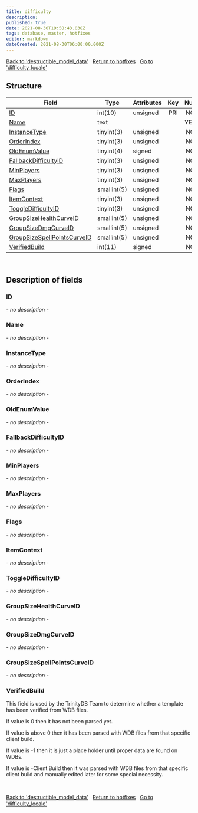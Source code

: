 ```yaml
---
title: difficulty
description: 
published: true
date: 2021-08-30T19:58:43.038Z
tags: database, master, hotfixes
editor: markdown
dateCreated: 2021-08-30T06:00:00.000Z
---
```


<a href="https://dev.trinitycore.info/en/database/master/hotfixes/destructible_model_data" class="mt-5 v-btn v-btn--depressed v-btn--flat v-btn--outlined theme--light v-size--default darkblue--text text--lighten-3"><span class="v-btn__content"><i aria-hidden="true" class="v-icon notranslate v-icon--left mdi mdi-arrow-left theme--light"></i><span>Back to 'destructible_model_data'</span></span></a>&nbsp;&nbsp;&nbsp;<a href="https://dev.trinitycore.info/en/database/master/hotfixes/home" class="mt-5 v-btn v-btn--depressed v-btn--flat v-btn--outlined theme--light v-size--default darkblue--text text--lighten-3"><span class="v-btn__content"><i aria-hidden="true" class="v-icon notranslate v-icon--left mdi mdi-home-outline theme--light"></i><span>Return to hotfixes</span></span></a>&nbsp;&nbsp;&nbsp;<a href="https://dev.trinitycore.info/en/database/master/hotfixes/difficulty_locale" class="mt-5 v-btn v-btn--depressed v-btn--flat v-btn--outlined theme--light v-size--default darkblue--text text--lighten-3"><span class="v-btn__content"><span>Go to 'difficulty_locale'</span><i aria-hidden="true" class="v-icon notranslate v-icon--right mdi mdi-arrow-right theme--light"></i></span></a>

## Structure

| Field | Type | Attributes | Key | Null | Default | Extra | Comment |
| --- | --- | --- | :---: | :---: | --- | --- | --- |
| [ID](#id) | int(10) | unsigned | PRI | NO | 0 |  |  |
| [Name](#name) | text |  |  | YES | NULL |  |  |
| [InstanceType](#instancetype) | tinyint(3) | unsigned |  | NO | 0 |  |  |
| [OrderIndex](#orderindex) | tinyint(3) | unsigned |  | NO | 0 |  |  |
| [OldEnumValue](#oldenumvalue) | tinyint(4) | signed |  | NO | 0 |  |  |
| [FallbackDifficultyID](#fallbackdifficultyid) | tinyint(3) | unsigned |  | NO | 0 |  |  |
| [MinPlayers](#minplayers) | tinyint(3) | unsigned |  | NO | 0 |  |  |
| [MaxPlayers](#maxplayers) | tinyint(3) | unsigned |  | NO | 0 |  |  |
| [Flags](#flags) | smallint(5) | unsigned |  | NO | 0 |  |  |
| [ItemContext](#itemcontext) | tinyint(3) | unsigned |  | NO | 0 |  |  |
| [ToggleDifficultyID](#toggledifficultyid) | tinyint(3) | unsigned |  | NO | 0 |  |  |
| [GroupSizeHealthCurveID](#groupsizehealthcurveid) | smallint(5) | unsigned |  | NO | 0 |  |  |
| [GroupSizeDmgCurveID](#groupsizedmgcurveid) | smallint(5) | unsigned |  | NO | 0 |  |  |
| [GroupSizeSpellPointsCurveID](#groupsizespellpointscurveid) | smallint(5) | unsigned |  | NO | 0 |  |  |
| [VerifiedBuild](#verifiedbuild) | int(11) | signed |  | NO | 0 |  |  |
&nbsp;
## Description of fields

### ID
*- no description -*
&nbsp;

### Name
*- no description -*
&nbsp;

### InstanceType
*- no description -*
&nbsp;

### OrderIndex
*- no description -*
&nbsp;

### OldEnumValue
*- no description -*
&nbsp;

### FallbackDifficultyID
*- no description -*
&nbsp;

### MinPlayers
*- no description -*
&nbsp;

### MaxPlayers
*- no description -*
&nbsp;

### Flags
*- no description -*
&nbsp;

### ItemContext
*- no description -*
&nbsp;

### ToggleDifficultyID
*- no description -*
&nbsp;

### GroupSizeHealthCurveID
*- no description -*
&nbsp;

### GroupSizeDmgCurveID
*- no description -*
&nbsp;

### GroupSizeSpellPointsCurveID
*- no description -*
&nbsp;

### VerifiedBuild
This field is used by the TrinityDB Team to determine whether a template has been verified from WDB files.

If value is 0 then it has not been parsed yet.

If value is above 0 then it has been parsed with WDB files from that specific client build.

If value is -1 then it is just a place holder until proper data are found on WDBs.

If value is -Client Build then it was parsed with WDB files from that specific client build and manually edited later for some special necessity.

&nbsp;

<a href="https://dev.trinitycore.info/en/database/master/hotfixes/destructible_model_data" class="mt-5 v-btn v-btn--depressed v-btn--flat v-btn--outlined theme--light v-size--default darkblue--text text--lighten-3"><span class="v-btn__content"><i aria-hidden="true" class="v-icon notranslate v-icon--left mdi mdi-arrow-left theme--light"></i><span>Back to 'destructible_model_data'</span></span></a>&nbsp;&nbsp;&nbsp;<a href="https://dev.trinitycore.info/en/database/master/hotfixes/home" class="mt-5 v-btn v-btn--depressed v-btn--flat v-btn--outlined theme--light v-size--default darkblue--text text--lighten-3"><span class="v-btn__content"><i aria-hidden="true" class="v-icon notranslate v-icon--left mdi mdi-home-outline theme--light"></i><span>Return to hotfixes</span></span></a>&nbsp;&nbsp;&nbsp;<a href="https://dev.trinitycore.info/en/database/master/hotfixes/difficulty_locale" class="mt-5 v-btn v-btn--depressed v-btn--flat v-btn--outlined theme--light v-size--default darkblue--text text--lighten-3"><span class="v-btn__content"><span>Go to 'difficulty_locale'</span><i aria-hidden="true" class="v-icon notranslate v-icon--right mdi mdi-arrow-right theme--light"></i></span></a>

